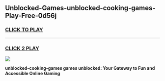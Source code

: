 
## Unblocked-Games-unblocked-cooking-games-Play-Free-0d56j
<h3>
<a href="https://premium76.site?title=unblocked-cooking-games&ref=23A">CLICK TO PLAY</a></h3>
<hr>

<h3>
<a href="https://premium76.site?title=unblocked-cooking-games&ref=23A">CLICK 2 PLAY</a>
  
</h3>

<a href="https://premium76.site?title=unblocked-cooking-games&ref=23A"><img src="https://clearcache.store/games.png"></a>


**unblocked-cooking-games games unblocked: Your Gateway to Fun and Accessible Online Gaming**
